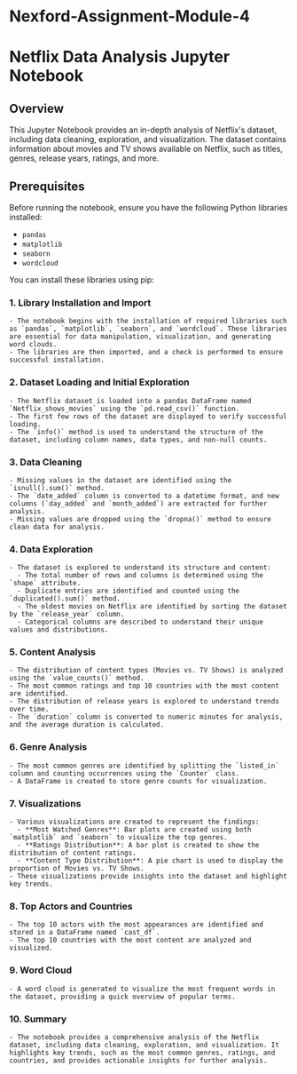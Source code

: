 # Nexford-Assignment-Module-4

# Netflix Data Analysis Jupyter Notebook

## Overview
This Jupyter Notebook provides an in-depth analysis of Netflix's dataset, including data cleaning, exploration, and visualization. The dataset contains information about movies and TV shows available on Netflix, such as titles, genres, release years, ratings, and more.

## Prerequisites
Before running the notebook, ensure you have the following Python libraries installed:
- `pandas`
- `matplotlib`
- `seaborn`
- `wordcloud`

You can install these libraries using pip:

### 1. **Library Installation and Import**
    - The notebook begins with the installation of required libraries such as `pandas`, `matplotlib`, `seaborn`, and `wordcloud`. These libraries are essential for data manipulation, visualization, and generating word clouds.
    - The libraries are then imported, and a check is performed to ensure successful installation.

### 2. **Dataset Loading and Initial Exploration**
    - The Netflix dataset is loaded into a pandas DataFrame named `Netflix_shows_movies` using the `pd.read_csv()` function.
    - The first few rows of the dataset are displayed to verify successful loading.
    - The `info()` method is used to understand the structure of the dataset, including column names, data types, and non-null counts.

### 3. **Data Cleaning**
    - Missing values in the dataset are identified using the `isnull().sum()` method.
    - The `date_added` column is converted to a datetime format, and new columns (`day_added` and `month_added`) are extracted for further analysis.
    - Missing values are dropped using the `dropna()` method to ensure clean data for analysis.

### 4. **Data Exploration**
    - The dataset is explored to understand its structure and content:
      - The total number of rows and columns is determined using the `shape` attribute.
      - Duplicate entries are identified and counted using the `duplicated().sum()` method.
      - The oldest movies on Netflix are identified by sorting the dataset by the `release_year` column.
      - Categorical columns are described to understand their unique values and distributions.

### 5. **Content Analysis**
    - The distribution of content types (Movies vs. TV Shows) is analyzed using the `value_counts()` method.
    - The most common ratings and top 10 countries with the most content are identified.
    - The distribution of release years is explored to understand trends over time.
    - The `duration` column is converted to numeric minutes for analysis, and the average duration is calculated.

### 6. **Genre Analysis**
    - The most common genres are identified by splitting the `listed_in` column and counting occurrences using the `Counter` class.
    - A DataFrame is created to store genre counts for visualization.

### 7. **Visualizations**
    - Various visualizations are created to represent the findings:
      - **Most Watched Genres**: Bar plots are created using both `matplotlib` and `seaborn` to visualize the top genres.
      - **Ratings Distribution**: A bar plot is created to show the distribution of content ratings.
      - **Content Type Distribution**: A pie chart is used to display the proportion of Movies vs. TV Shows.
    - These visualizations provide insights into the dataset and highlight key trends.

### 8. **Top Actors and Countries**
    - The top 10 actors with the most appearances are identified and stored in a DataFrame named `cast_df`.
    - The top 10 countries with the most content are analyzed and visualized.

### 9. **Word Cloud**
    - A word cloud is generated to visualize the most frequent words in the dataset, providing a quick overview of popular terms.

### 10. **Summary**
    - The notebook provides a comprehensive analysis of the Netflix dataset, including data cleaning, exploration, and visualization. It highlights key trends, such as the most common genres, ratings, and countries, and provides actionable insights for further analysis.
